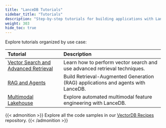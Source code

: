 ```yaml
---
title: "LanceDB Tutorials"
sidebar_title: "Tutorials"
description: "Step-by-step tutorials for building applications with LanceDB"
weight: 303
hide_toc: true
---
```


Explore tutorials organized by use case:

| Tutorial | Description |
|:---------|:------------|
| [Vector Search and Advanced Retrieval](./vector-search/) | Learn how to perform vector search and use advanced retrieval techniques. |
| [RAG and Agents](./rag/) | Build Retrieval-Augmented Generation (RAG) applications and agents with LanceDB. |
| [Multimodal Lakehouse](./mmlh/) | Explore automated multimodal feature engineering with LanceDB. |

{{< admonition >}}
Explore all the code samples in our [VectorDB Recipes](https://github.com/lancedb/vectordb-recipes) repository. 
{{< /admonition >}}
